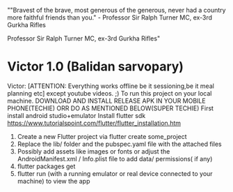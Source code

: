 "​​​​"Bravest of the brave, most generous of the generous, never had a country more faithful friends than you."
         - Professor Sir Ralph Turner MC, ex-3rd Gurkha Rifles​

Professor Sir Ralph Turner MC, ex-3rd Gurkha Rifles"
# Victor 1.0 (Balidan sarvopary)
Victor: [ATTENTION: Everything works offline be it sessioning,be it meal planning etc] except youtube videos. ;)
To run this project on your local machine.
DOWNLOAD AND INSTALL RELEASE APK IN YOUR MOBILE PHONE(TECHIE) ORR DO AS MENTIONED BELOW(SUPER TECHIE)
First install android studio+emulator
Install flutter sdk https://www.tutorialspoint.com/flutter/flutter_installation.htm
1) Create a new Flutter project via flutter create some_project
2) Replace the lib/ folder and the pubspec.yaml file with the attached files
3) Possibly add assets like images or fonts or adjust the AndroidManifest.xml /
Info.plist file to add data/ permissions( if any)
4) flutter packages get
5) flutter run (with a running emulator or real device connected to your machine)
to view the app

